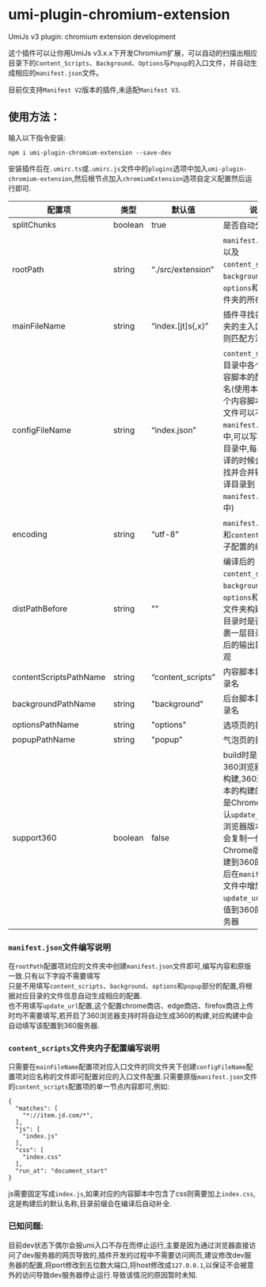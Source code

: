 # umi-plugin-chromium-extension

UmiJs v3 plugin: chromium extension development

这个插件可以让你用UmiJs v3.x.x下开发Chromium扩展，可以自动的扫描出相应目录下的`Content_Scripts`、`Background`、`Options`与`Popup`的入口文件，并自动生成相应的`manifest.json`文件。  

目前仅支持`Manifest V2`版本的插件,未适配`Manifest V3`.

## 使用方法：
输入以下指令安装:  
```
npm i umi-plugin-chromium-extension --save-dev
```  

安装插件后在`.umirc.ts`或`.umirc.js`文件中的`plugins`选项中加入`umi-plugin-chromium-extension`,然后根节点加入`chromiumExtension`选项自定义配置然后运行即可.

| 配置项 | 类型 | 默认值 | 说明 | 版本 |
| --- | --- | --- | --- | --- |
| splitChunks | boolean | true | 是否自动分割代码 | - |
| rootPath | string | “./src/extension” | `manifest.json`文件以及`content_scripts`、`background`、`options`和`popup`文件夹的所在目录 | - |
| mainFileName | string | “index.[jt]s{,x}” | 插件寻找各个文件夹的主入口时的正则匹配方法 | - |
| configFileName | string | “index.json” | `content_scripts`子目录中各个页面内容脚本的配置文件名(使用本插件后各个内容脚本的配置文件可以不写在`manifest.json`文件中,可以写在每个子目录中,每次启动编译的时候会自动寻找并合并输出到编译目录到`manifest.json`文件中) | - |
| encoding | string | “utf-8” | `manifest.json`文件和`content_scripts`子配置的编码方式 | - |
| distPathBefore | string | "" | 编译后的`content_scripts`、`background`、`options`和`popup`等文件夹构建到输出目录时是否要在包裹一层目录让编译后的输出目录更美观 | - |
| contentScriptsPathName | string | “content_scripts” | 内容脚本目录的目录名 | - |
| backgroundPathName | string | "background" | 后台脚本目录的目录名 | - |
| optionsPathName | string | "options" | 选项页的目录名 | - |
| popupPathName | string | "popup" | 气泡页的目录名 | - |
| support360 | boolean | false | build时是否构建出360浏览器版本的构建,360浏览器版本的构建的区别就是Chrome版本默认`update_url`,360浏览器版本的构建会复制一份Chrome版本的构建到360的目录,然后在`manifest.json`文件中增加`update_url`属性赋值到360的更新服务器 | 0.0.8 |

### `manifest.json`文件编写说明
在`rootPath`配置项对应的文件夹中创建`manifest.json`文件即可,编写内容和原版一致.只有以下字段不需要填写   
只是不用填写`content_scripts`、`background`、`options`和`popup`部分的配置,将根据对应目录的文件信息自动生成相应的配置.  
也不用填写`update_url`配置,这个配置chrome商店、edge商店、firefox商店上传时均不需要填写,若开启了360浏览器支持时将自动生成360的构建,对应构建中会自动填写该配置到360服务器.

### `content_scripts`文件夹内子配置编写说明
只需要在`mainFileName`配置项对应入口文件的同文件夹下创建`configFileName`配置项对应名称的文件即可配置对应的入口文件配置.只需要原版`manifest.json`文件的`content_scripts`配置项的单一节点内容即可,例如:
```
{
  "matches": [
    "*://item.jd.com/*",
  ],
  "js": [
    "index.js"
  ],
  "css": [
    "index.css"
  ],
  "run_at": "document_start"
}
```
js需要固定写成`index.js`,如果对应的内容脚本中包含了css则需要加上`index.css`,这是构建后的默认名称,目录前缀会在编译后自动补全.

### 已知问题:
目前dev状态下偶尔会报umi入口不存在而停止运行,主要是因为通过浏览器直接访问了dev服务器的网页导致的,插件开发的过程中不需要访问网页,建议修改dev服务器的配置,将port修改到五位数大端口,将host修改成`127.0.0.1`,以保证不会被意外的访问导致dev服务器停止运行.导致该情况的原因暂时未知.
